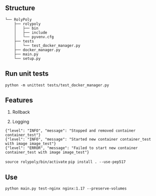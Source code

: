 ## Structure
```
└── RolyPoly
    ├── rolypoly
    │   ├── bin
    │   ├── include
    │   └── pyvenv.cfg
    ├── tests
    │   └── test_docker_manager.py
    ├── docker_manager.py
    ├── main.py
    └── setup.py
```

## Run unit tests
```python -m unittest tests/test_docker_manager.py```

## Features

1. Rollback

2. Logging 
```
{"level": "INFO", "message": "Stopped and removed container container_test"}
{"level": "INFO", "message": "Started new container container_test with image image_test"}
{"level": "ERROR", "message": "Failed to start new container container_test with image image_test"}
```

```source rolypoly/bin/activate```
```pip install . --use-pep517```

## Use

```python main.py test-nginx nginx:1.17 --preserve-volumes```